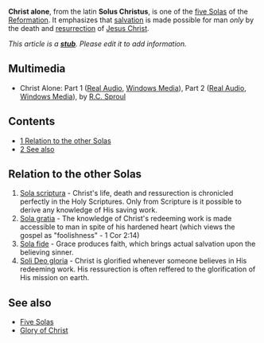 **Christ alone**, from the latin **Solus Christus**, is one of the
[five Solas](Five_Solas "Five Solas") of the
[Reformation](Reformation "Reformation"). It emphasizes that
[salvation](Salvation "Salvation") is made possible for man *only*
by the death and [resurrection](Resurrection "Resurrection") of
[Jesus Christ](Jesus_Christ "Jesus Christ").

*This article is a **[stub](http://www.theopedia.com/Category:Theopedia_stubs "Category:Theopedia stubs")**. Please edit it to add information.*
## Multimedia

-   Christ Alone: Part 1
    ([Real Audio](http://broadcast.ligonier.org/playlists/rym20051104.m3u),
    [Windows Media](http://broadcast.ligonier.org/playlists/rym20051104.asx)),
    Part 2
    ([Real Audio](http://broadcast.ligonier.org/playlists/rym20051107.m3u),
    [Windows Media](http://broadcast.ligonier.org/playlists/rym20051107.asx)),
    by [R.C. Sproul](R.C._Sproul "R.C. Sproul")

## Contents

-   [1 Relation to the other Solas](#Relation_to_the_other_Solas)
-   [2 See also](#See_also)

## Relation to the other Solas

1.  [Sola scriptura](Sola_scriptura "Sola scriptura") - Christ's
    life, death and ressurection is chronicled perfectly in the Holy
    Scriptures. Only from Scripture is it possible to derive any
    knowledge of His saving work.
2.  [Sola gratia](Sola_gratia "Sola gratia") - The knowledge of
    Christ's redeeming work is made accessible to man in spite of his
    hardened heart (which views the gospel as "foolishness" - 1 Cor
    2:14)
3.  [Sola fide](Sola_fide "Sola fide") - Grace produces faith,
    which brings actual salvation upon the believing sinner.
4.  [Soli Deo gloria](Soli_Deo_gloria "Soli Deo gloria") - Christ
    is glorified whenever someone believes in His redeeming work. His
    ressurection is often reffered to the glorification of His mission
    on earth.

## See also

-   [Five Solas](Five_Solas "Five Solas")
-   [Glory of Christ](Glory_of_Christ "Glory of Christ")



